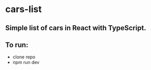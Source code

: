 # cars-list

## Simple list of cars in React with TypeScript.

## To run:
- clone repo
- npm run dev
